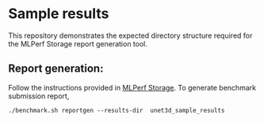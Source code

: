 # Sample results

This repository demonstrates the expected directory structure required for the MLPerf Storage report generation tool. 


 ## Report generation:

 Follow the instructions provided in [MLPerf Storage](https://github.com/mlcommons/storage#configuration). To generate benchmark submission report,

    ./benchmark.sh reportgen --results-dir  unet3d_sample_results
